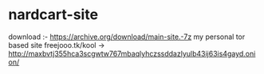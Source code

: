 # nardcart-site
download :- https://archive.org/download/main-site.-7z
my personal tor based site freejooo.tk/kool -> http://maxbvtj355hca3scgwtw767mbaqlyhczssddazlyulb43ij63is4gayd.onion/ 
